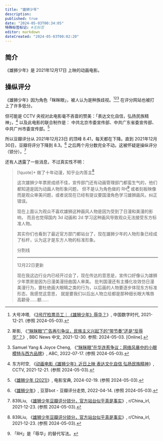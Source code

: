 ```yaml
---
title: "雄狮少年"
description:
published: true
date: "2024-05-03T00:34:05"
特殊标签标记: #无标签
editor: markdown
dateCreated: "2024-05-03T00:02:20"
---
```


## 简介

《雄狮少年》是 2021年12月17日 上映的动画电影。

## 操纵评分

《雄狮少年》因为角色「眯眯眼」，被人认为是种族歧视。[^74778][^15600][^42056] 在评分网站也被打上了许多低分。

[^74778]: 大号冲塔, 《[3号厅检票员工｜《雄狮少年》辱华？](https://web.archive.org/web/20231210101726/https://chinadigitaltimes.net/chinese/674778.html)》, 中国数字时代, 2021-12-21. (参照 2024-05-03).

[^15600]: 斯影, 《[“眯眯眼”广告再引争议，民族主义兴起下的“带节奏”还是“反辱华”？](https://web.archive.org/web/20230628184444/https://www.bbc.com/zhongwen/simp/chinese-news-59815600)》, BBC News 中文, 2021-12-30. 参照: 2024-05-03. [Online].

[^42056]: Samuel Yang & Joyce Cheng, 《[“眯眯眼”在华连惹争议：网络风暴中的小眼模特与西方品牌](https://web.archive.org/web/20230609214052/https://www.abc.net.au/chinese/2022-07-18/china-aesthetics-eyes-advertising-campaign-chinese/101242056)》, ABC, 2022-07-17. (参照 2024-05-03).

但可能是 CCTV 央视对此电影毫不吝啬的赞美：「表达文化自信，弘扬民族精神」，[^11221] 以及此电影的联合制作是：
中共北京市委宣传部、中共广东省委宣传部、中共广州市委宣传部。[^61739]

[^11221]: 东方时空, 《[动画电影《雄狮少年》近日上映 表达文化自信 弘扬民族精神](https://web.archive.org/web/20240502161321/https://tv.cctv.com/2021/12/21/VIDEiU8WfWtILZ3TFsHIEoKU211221.shtml)》, CCTV, 2021-12-21. (参照 2024-05-03).

[^61739]: 《[雄狮少年 (2021)](https://web.archive.org/web/20240502161739/https://www.dianyingbaodian.com/wiki/雄狮少年_(2021))》, 电影宝典, 2024-02-19. (参照 2024-05-03).

所以豆瓣评分从 2021年12月23日 的顶峰 8.41，每天都在下降。直到 2021年12月30日，豆瓣将评分下降到 8.3。[^81834]
之后两个月分数完全不动。这被怀疑是操纵评分（锁分）。[^mrwdl]

[^81834]: 《[雄狮少年](https://web.archive.org/web/20220414081834/https://douyabot.com/tv/雄狮少年-2021.html)》, 豆芽bot - 豆瓣评分走势, 2022-04-14. (参照 2024-05-03).

[^mrwdl]: 839Liu, 《[雄狮少年豆瓣评分锁分，官方站台似乎真是事实](https://web.archive.org/web/20211223092532/https://old.reddit.com/r/China_irl/comments/rmrwdl/雄狮少年豆瓣评分锁分官方站台似乎真是事实/)》, r/China_irl, 2021-12-23. (参照 2024-05-03).

还有人透露了一些消息，不过真实性不明：

> [!quote]+ 做了十年动漫，知乎业内答主[^mrwdl]
>
> 这次雄狮少年票房成绩不佳，宣传部门还有动画管理部门都蛮生气的，他们都知道是因为动画人物形象问题，
> 但不是认为角色做的 RH[^rh] 或者刻板映像而是观众审美问题，或者说现在已经有提议要国漫角色学习雄狮画风，纠正错误。
>
> 现在上面认为观众不喜欢雄狮这种画风人物是因为受到了日漫和美漫的影响，
> 而且也觉得国内 3d 动画和 2d 学习这种画风导致观众无法接受东方标准人物。
>
> 其实你们也看到了最近官方部门都站台了，现在雄狮少年的人物形象已经成了标杆，认为这才是东方人物的标准形象。
>
> 分割线
>
> ---
>
> 12月22日更新
>
> 现在我这边行业内已经开过会了，现在传达的意思是，宣传口好像认为雄狮少年票房是因为日漫美漫扭曲国人审美。
> 批判国漫还有主播化妆效仿日漫美漫行为，要杜绝画大眼睛之类的行为，以后画的人物要逐步体现东方标准形态，我感觉这意思，
> 就是要我们以后出人物立绘都是那种细长眼大嘴唇高颧骨……额……

[^rh]: 「RH」是「辱华」的替代写法。
